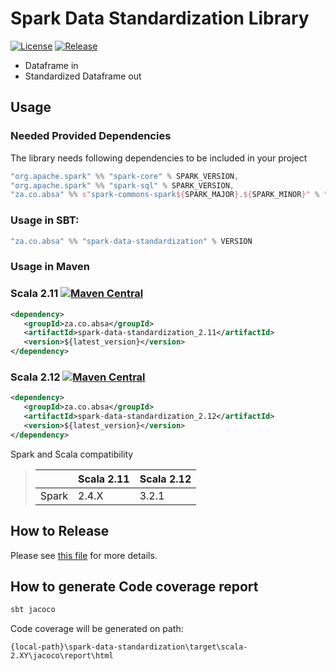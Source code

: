 # Spark Data Standardization Library

[![License](http://img.shields.io/:license-apache-blue.svg)](http://www.apache.org/licenses/LICENSE-2.0.html)
[![Release](https://github.com/AbsaOSS/spark-data-standardization/actions/workflows/release.yml/badge.svg)](https://github.com/AbsaOSS/spark-data-standardization/actions/workflows/release.yml)

- Dataframe in 
- Standardized Dataframe out

## Usage

### Needed Provided Dependencies

The library needs following dependencies to be included in your project

```sbt
"org.apache.spark" %% "spark-core" % SPARK_VERSION,
"org.apache.spark" %% "spark-sql" % SPARK_VERSION,
"za.co.absa" %% s"spark-commons-spark${SPARK_MAJOR}.${SPARK_MINOR}" % "0.3.1",
```

### Usage in SBT:
```sbt
"za.co.absa" %% "spark-data-standardization" % VERSION 
```

### Usage in Maven

### Scala 2.11 [![Maven Central](https://maven-badges.herokuapp.com/maven-central/za.co.absa/spark-data-standardization_2.11/badge.svg)](https://maven-badges.herokuapp.com/maven-central/za.co.absa/spark-data-standardization_2.11)

```xml
<dependency>
   <groupId>za.co.absa</groupId>
   <artifactId>spark-data-standardization_2.11</artifactId>
   <version>${latest_version}</version>
</dependency>
```

### Scala 2.12 [![Maven Central](https://maven-badges.herokuapp.com/maven-central/za.co.absa/spark-data-standardization_2.12/badge.svg)](https://maven-badges.herokuapp.com/maven-central/za.co.absa/spark-data-standardization_2.12)

```xml
<dependency>
   <groupId>za.co.absa</groupId>
   <artifactId>spark-data-standardization_2.12</artifactId>
   <version>${latest_version}</version>
</dependency>
```

Spark and Scala compatibility
>| | Scala 2.11 | Scala 2.12 |
>|---|---|---|
>|Spark| 2.4.X | 3.2.1 |

## How to Release

Please see [this file](RELEASE.md) for more details.

## How to generate Code coverage report
```sbt
sbt jacoco
```
Code coverage will be generated on path:
```
{local-path}\spark-data-standardization\target\scala-2.XY\jacoco\report\html
```

